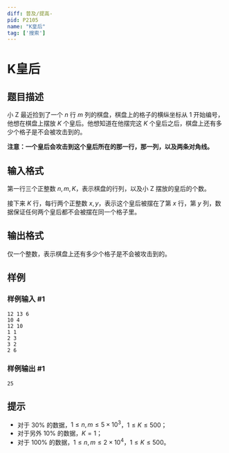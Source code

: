 ```yaml
---
diff: 普及/提高-
pid: P2105
name: "K皇后"
tag: ['搜索']
---
```

# K皇后
## 题目描述

小 Z 最近捡到了一个 $n$ 行 $m$ 列的棋盘，棋盘上的格子的横纵坐标从 $1$ 开始编号，他想在棋盘上摆放 $K$ 个皇后。他想知道在他摆完这 $K$ 个皇后之后，棋盘上还有多少个格子是不会被攻击到的。

**注意：一个皇后会攻击到这个皇后所在的那一行，那一列，以及两条对角线。**
## 输入格式

第一行三个正整数 $n,m,K$，表示棋盘的行列，以及小 Z 摆放的皇后的个数。

接下来 $K$ 行，每行两个正整数 $x,y$，表示这个皇后被摆在了第 $x$ 行，第 $y$ 列，数据保证任何两个皇后都不会被摆在同一个格子里。
## 输出格式

仅一个整数，表示棋盘上还有多少个格子是不会被攻击到的。
## 样例

### 样例输入 #1
```
12 13 6
10 4
12 10
1 1
2 3
3 2
2 6
```
### 样例输出 #1
```
25
```
## 提示

- 对于 $30\%$ 的数据，$1\le n,m\le 5\times10^3$，$1\le K\le 500$；
- 对于另外 $10\%$ 的数据，$K=1$；
- 对于 $100\%$ 的数据，$1\le n,m\le 2\times 10^4$，$1\le K\le 500$。
